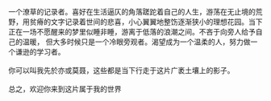 一个潦草的记录者。喜好在生活逼仄的角落蹉跎着自己的人生，游荡在无止境的荒野，用贫瘠的文字记录着世间的悲喜，小心翼翼地整饬逐渐狭小的理想花园。当下正在一场不愿醒来的梦里似睡非睡，游离于低落的浪潮之间。不吝于向旁人给予自己的温暖，
但大多时候只是一个冷眼旁观者。渴望成为一个温柔的人，努力做一个谦逊的学习者。<br>
<br>
你可以叫我先於亦或莫聂，这些都是当下行走于这片广袤土壤上的影子。<br>
<br>
总之，欢迎你来到这片属于我的世界

<!---
Aphia-XianYu/Aphia-XianYu is a ✨ special ✨ repository because its `README.md` (this file) appears on your GitHub profile.
You can click the Preview link to take a look at your changes.
--->
